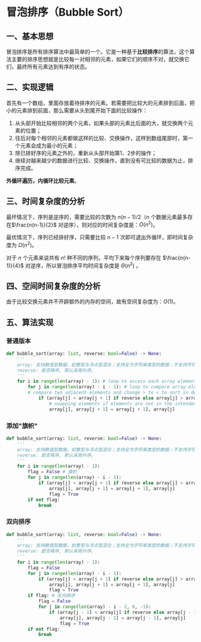 # 冒泡排序（Bubble Sort）

## 一、基本思想

冒泡排序是所有排序算法中最简单的一个。它是一种基于**比较排序**的算法，这个算法主要的排序思想就是比较每一对相邻的元素，如果它们的顺序不对，就交换它们，最终所有元素达到有序的状态。

## 二、实现逻辑

首先有一个数组，里面存放着待排序的元素。若需要把比较大的元素排到后面，把小的元素排到前面，那么需要从头到尾开始下面的比较操作：

1. 从头部开始比较相邻的两个元素，如果头部的元素比后面的大，就交换两个元素的位置；
2. 往后对每个相邻的元素都做这样的比较、交换操作，这样到数组尾部时，第一个元素会成为最小的元素；
3. 除已排好序的元素之外的，重新从头部开始第1、2步的操作；
4. 继续对越来越少的数据进行比较、交换操作，直到没有可比较的数据为止，排序完成。

**外循环遍历，内循环比较元素**。

## 三、时间复杂度的分析

最坏情况下，序列是逆序的，需要比较的次数为 $n(n-1)/2$（$n$ 个数据元素最多存在$\frac{n(n-1)}{2}$ 对逆序），则对应的时间复杂度是：$O(n^2)$。

最优情况下，序列已经排好序，只需要比较 $n-1$ 次即可退出外循环，即时间复杂度为 $\Omega(n^2)$。

对于 $n$ 个元素来说共有 $n!$ 种不同的序列，平均下来每个序列要存在 $\frac{n(n-1)}{4}$ 对逆序，所以冒泡排序平均时间复杂度是 $\Theta(n^2)$ 。

## 四、空间时间复杂度的分析

由于比较交换元素并不开辟额外的内存的空间，故有空间复杂度为：$O(1)$。

## 五、算法实现

### 普通版本

```python
def bubble_sort(array: list, reverse: bool=False) -> None:
    '''
    array: 支持数值型数据，如整型与浮点型混合；支持全为字符串类型的数据；不支持字符串型与数值型混合。
    reverse: 是否降序, 默认采用升序。
    '''
    for i in range(len(array) - 1): # loop to access each array element
        for j in range(len(array) - i - 1): # loop to compare array elements
        # compare two adjacent elements and change > to < to sort in descending order
            if (array[j] < array[j + 1] if reverse else array[j] > array[j + 1]):
                # swapping elements if elements are not in the intended order
                array[j], array[j + 1] = array[j + 1], array[j]
```

### 添加"旗帜"

```python
def bubble_sort(array: list, reverse: bool=False) -> None:
    '''
    array: 支持数值型数据，如整型与浮点型混合；支持全为字符串类型的数据；不支持字符串型与数值型混合。
    reverse: 是否降序, 默认采用升序。
    '''
    for i in range(len(array) - 1):
        flag = False # 旗帜
        for j in range(len(array) - i - 1):
            if (array[j] < array[j + 1] if reverse else array[j] > array[j + 1]):
                array[j], array[j + 1] = array[j + 1], array[j]
                flag = True
        if not flag:
            break
```

### 双向排序

```python
def bubble_sort(array: list, reverse: bool=False) -> None:
    '''
    array: 支持数值型数据，如整型与浮点型混合；支持全为字符串类型的数据；不支持字符串型与数值型混合。
    reverse: 是否降序, 默认采用升序。
    '''
    for i in range(len(array) - 1):
        flag = False
        for j in range(len(array) - i - 1):
            if (array[j] < array[j + 1] if reverse else array[j] > array[j + 1]):
                array[j], array[j + 1] = array[j + 1], array[j]
                flag = True
        if flag: # 反向排序
            flag = False
            for j in range(len(array) - i - 2, 0, -1):
                if (array[j - 1] < array[j] if reverse else array[j - 1] > array[j]):
                    array[j], array[j - 1] = array[j - 1], array[j]
                    flag = True
        if not flag:
            break
```